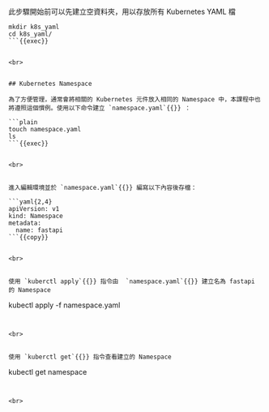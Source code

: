 

<br>


此步驟開始前可以先建立空資料夾，用以存放所有 Kubernetes YAML 檔

```text
mkdir k8s_yaml
cd k8s_yaml/
```{{exec}}


<br>


## Kubernetes Namespace

為了方便管理，通常會將相關的 Kubernetes 元件放入相同的 Namespace 中，本課程中也將遵照這個慣例。使用以下命令建立 `namespace.yaml`{{}} ：

```plain
touch namespace.yaml
ls
```{{exec}}


<br>


進入編輯環境並於 `namespace.yaml`{{}} 編寫以下內容後存檔：

```yaml{2,4}
apiVersion: v1
kind: Namespace
metadata:
  name: fastapi
```{{copy}}


<br>


使用 `kuberctl apply`{{}} 指令由  `namespace.yaml`{{}} 建立名為 fastapi 的 Namespace

```
kubectl apply -f namespace.yaml
```{{exec}}


<br>


使用 `kuberctl get`{{}} 指令查看建立的 Namespace
```
kubectl get namespace
```{{exec}}


<br>
